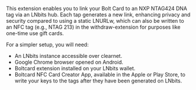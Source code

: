 This extension enables you to link your Bolt Card to an NXP NTAG424 DNA tag via an LNbits hub. Each tap generates a new link, enhancing privacy and security compared to using a static LNURLw, which can also be written to an NFC tag (e.g., NTAG 213) in the withdraw-extension for purposes like one-time use gift cards.

For a simpler setup, you will need:

- An LNbits instance accessible over clearnet.
- Google Chrome browser opened on Android.
- Boltcard extension installed on your LNbits wallet.
- Boltcard NFC Card Creator App, available in the Apple or Play Store, to write your keys to the tags after they have been generated on LNbits.
